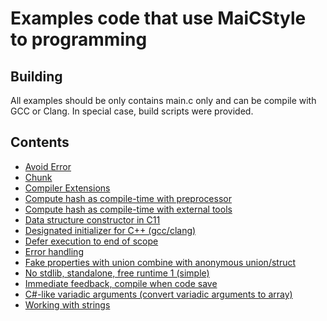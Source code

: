 # Examples code that use MaiCStyle to programming

## Building
All examples should be only contains main.c only and can be compile with GCC or Clang.
In special case, build scripts were provided.

## Contents
- [Avoid Error](/avoid_error)
- [Chunk](/chunk)
- [Compiler Extensions](/compiler_extensions)
- [Compute hash as compile-time with preprocessor](/const_hash_preprocessor)
- [Compute hash as compile-time with external tools](/const_hash_with_tools)
- [Data structure constructor in C11](/constructor)
- [Designated initializer for C++ (gcc/clang)](/cpp_design_init)
- [Defer execution to end of scope](/defer_and_scope)
- [Error handling](/error_handling)
- [Fake properties with union combine with anonymous union/struct](/fake_properties)
- [No stdlib, standalone, free runtime 1 (simple)](/free_runtime_1)
- [Immediate feedback, compile when code save](/immediate_feedback)
- [C#-like variadic arguments (convert variadic arguments to array)](/params)
- [Working with strings](/working-with-strings)